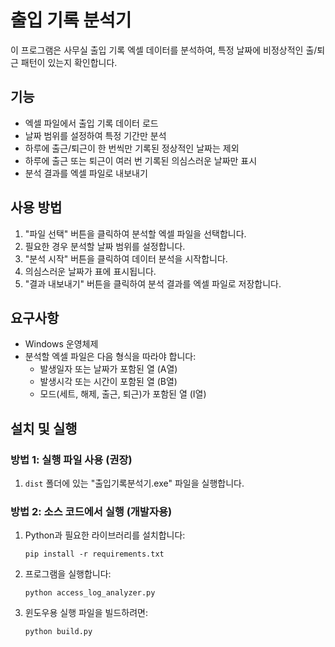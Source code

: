 # 출입 기록 분석기

이 프로그램은 사무실 출입 기록 엑셀 데이터를 분석하여, 특정 날짜에 비정상적인 출/퇴근 패턴이 있는지 확인합니다.

## 기능

- 엑셀 파일에서 출입 기록 데이터 로드
- 날짜 범위를 설정하여 특정 기간만 분석
- 하루에 출근/퇴근이 한 번씩만 기록된 정상적인 날짜는 제외
- 하루에 출근 또는 퇴근이 여러 번 기록된 의심스러운 날짜만 표시
- 분석 결과를 엑셀 파일로 내보내기

## 사용 방법

1. "파일 선택" 버튼을 클릭하여 분석할 엑셀 파일을 선택합니다.
2. 필요한 경우 분석할 날짜 범위를 설정합니다.
3. "분석 시작" 버튼을 클릭하여 데이터 분석을 시작합니다.
4. 의심스러운 날짜가 표에 표시됩니다.
5. "결과 내보내기" 버튼을 클릭하여 분석 결과를 엑셀 파일로 저장합니다.

## 요구사항

- Windows 운영체제
- 분석할 엑셀 파일은 다음 형식을 따라야 합니다:
  - 발생일자 또는 날짜가 포함된 열 (A열)
  - 발생시각 또는 시간이 포함된 열 (B열)
  - 모드(세트, 해제, 출근, 퇴근)가 포함된 열 (I열)

## 설치 및 실행

### 방법 1: 실행 파일 사용 (권장)

1. `dist` 폴더에 있는 "출입기록분석기.exe" 파일을 실행합니다.

### 방법 2: 소스 코드에서 실행 (개발자용)

1. Python과 필요한 라이브러리를 설치합니다:
   ```
   pip install -r requirements.txt
   ```

2. 프로그램을 실행합니다:
   ```
   python access_log_analyzer.py
   ```

3. 윈도우용 실행 파일을 빌드하려면:
   ```
   python build.py
   ```
